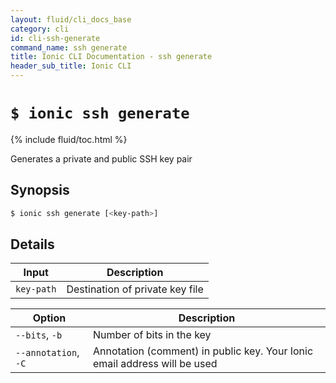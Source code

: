 ```yaml
---
layout: fluid/cli_docs_base
category: cli
id: cli-ssh-generate
command_name: ssh generate
title: Ionic CLI Documentation - ssh generate
header_sub_title: Ionic CLI
---
```


# `$ ionic ssh generate`

{% include fluid/toc.html %}

Generates a private and public SSH key pair
## Synopsis

```bash
$ ionic ssh generate [<key-path>]
```
  
## Details


Input | Description
----- | ----------
`key-path` | Destination of private key file


Option | Description
------ | ----------
`--bits`, `-b` | Number of bits in the key
`--annotation`, `-C` | Annotation (comment) in public key. Your Ionic email address will be used
